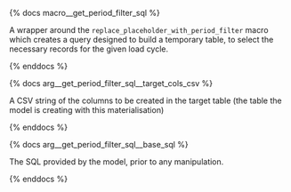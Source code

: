{% docs macro__get_period_filter_sql %}

A wrapper around the `replace_placeholder_with_period_filter` macro which creates a query designed to
build a temporary table, to select the necessary records for the given load cycle. 

{% enddocs %}


{% docs arg__get_period_filter_sql__target_cols_csv %}

A CSV string of the columns to be created in the target table 
(the table the model is creating with this materialisation)

{% enddocs %}


{% docs arg__get_period_filter_sql__base_sql %}

The SQL provided by the model, prior to any manipulation. 

{% enddocs %}